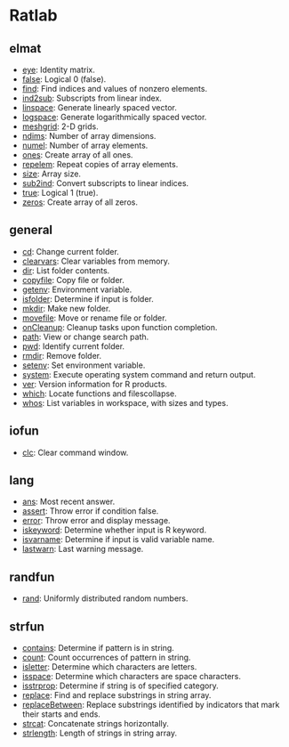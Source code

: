 # Ratlab

## elmat

- [eye](https://www.mathworks.com/help/matlab/ref/eye.html?s_tid=doc_ta): Identity matrix.
- [false](https://www.mathworks.com/help/matlab/ref/false.html?s_tid=doc_ta): Logical 0 (false).
- [find](https://www.mathworks.com/help/matlab/ref/find.html?s_tid=doc_ta): Find indices and values of nonzero elements.
- [ind2sub](https://www.mathworks.com/help/matlab/ref/ind2sub.html?s_tid=doc_ta): Subscripts from linear index.
- [linspace](https://www.mathworks.com/help/matlab/ref/linspace.html?s_tid=doc_ta): Generate linearly spaced vector.
- [logspace](https://www.mathworks.com/help/matlab/ref/logspace.html?s_tid=doc_ta): Generate logarithmically spaced vector.
- [meshgrid](https://www.mathworks.com/help/matlab/ref/meshgrid.html?s_tid=doc_ta): 2-D grids.
- [ndims](https://www.mathworks.com/help/matlab/ref/ndims.html?s_tid=doc_ta): Number of array dimensions.
- [numel](https://www.mathworks.com/help/matlab/ref/numel.html?s_tid=doc_ta): Number of array elements.
- [ones](https://www.mathworks.com/help/matlab/ref/ones.html?s_tid=doc_ta): Create array of all ones.
- [repelem](https://www.mathworks.com/help/matlab/ref/repelem.html?s_tid=doc_ta): Repeat copies of array elements.
- [size](https://www.mathworks.com/help/matlab/ref/size.html?s_tid=doc_ta): Array size.
- [sub2ind](https://www.mathworks.com/help/matlab/ref/sub2ind.html?s_tid=doc_ta): Convert subscripts to linear indices.
- [true](https://www.mathworks.com/help/matlab/ref/true.html?s_tid=doc_ta): Logical 1 (true).
- [zeros](https://www.mathworks.com/help/matlab/ref/zeros.html?s_tid=doc_ta): Create array of all zeros.

## general

- [cd](https://www.mathworks.com/help/matlab/ref/cd.html?s_tid=doc_ta): Change current folder.
- [clearvars](https://www.mathworks.com/help/matlab/ref/clearvars.html?s_tid=doc_ta): Clear variables from memory.
- [dir](https://www.mathworks.com/help/matlab/ref/dir.html?s_tid=doc_ta): List folder contents.
- [copyfile](https://www.mathworks.com/help/matlab/ref/copyfile.html?s_tid=doc_ta): Copy file or folder.
- [getenv](https://www.mathworks.com/help/matlab/ref/getenv.html?s_tid=doc_ta): Environment variable.
- [isfolder](https://www.mathworks.com/help/matlab/ref/isfolder.html?s_tid=doc_ta): Determine if input is folder.
- [mkdir](https://www.mathworks.com/help/matlab/ref/mkdir.html?s_tid=doc_ta): Make new folder.
- [movefile](https://www.mathworks.com/help/matlab/ref/movefile.html?s_tid=doc_ta): Move or rename file or folder.
- [onCleanup](https://www.mathworks.com/help/matlab/ref/oncleanup.html?s_tid=doc_ta): Cleanup tasks upon function completion.
- [path](https://www.mathworks.com/help/matlab/ref/path.html?s_tid=doc_ta): View or change search path.
- [pwd](https://www.mathworks.com/help/matlab/ref/pwd.html?s_tid=doc_ta): Identify current folder.
- [rmdir](https://www.mathworks.com/help/matlab/ref/rmdir.html?s_tid=doc_ta): Remove folder.
- [setenv](https://www.mathworks.com/help/matlab/ref/setenv.html?s_tid=doc_ta): Set environment variable.
- [system](https://www.mathworks.com/help/matlab/ref/system.html?s_tid=doc_ta): Execute operating system command and return output.
- [ver](https://www.mathworks.com/help/matlab/ref/ver.html?s_tid=doc_ta): Version information for R products.
- [which](https://www.mathworks.com/help/matlab/ref/which.html?s_tid=doc_ta): Locate functions and filescollapse.
- [whos](https://www.mathworks.com/help/matlab/ref/whos.html?s_tid=doc_ta): List variables in workspace, with sizes and types.

## iofun

- [clc](https://www.mathworks.com/help/matlab/ref/clc.html?s_tid=doc_ta): Clear command window.

## lang

- [ans](https://www.mathworks.com/help/matlab/ref/ans.html?s_tid=doc_ta): Most recent answer.
- [assert](https://www.mathworks.com/help/matlab/ref/assert.html?s_tid=doc_ta): Throw error if condition false.
- [error](https://www.mathworks.com/help/matlab/ref/error.html?s_tid=doc_ta): Throw error and display message.
- [iskeyword](https://www.mathworks.com/help/matlab/ref/iskeyword.html?s_tid=doc_ta): Determine whether input is R keyword.
- [isvarname](https://www.mathworks.com/help/matlab/ref/isvarname.html?s_tid=doc_ta): Determine if input is valid variable name.
- [lastwarn](https://www.mathworks.com/help/matlab/ref/lastwarn.html?s_tid=doc_ta): Last warning message.

## randfun

- [rand](https://www.mathworks.com/help/matlab/ref/rand.html?s_tid=doc_ta): Uniformly distributed random numbers.

## strfun

- [contains](https://www.mathworks.com/help/matlab/ref/contains.html?s_tid=doc_ta): Determine if pattern is in string.
- [count](https://www.mathworks.com/help/matlab/ref/count.html?s_tid=doc_ta): Count occurrences of pattern in string.
- [isletter](https://www.mathworks.com/help/matlab/ref/isletter.html?s_tid=doc_ta): Determine which characters are letters.
- [isspace](https://www.mathworks.com/help/matlab/ref/isspace.html?s_tid=doc_ta): Determine which characters are space characters.
- [isstrprop](https://www.mathworks.com/help/matlab/ref/isstrprop.html?s_tid=doc_ta): Determine if string is of specified category.
- [replace](https://www.mathworks.com/help/matlab/ref/replace.html?s_tid=doc_ta): Find and replace substrings in string array.
- [replaceBetween](https://www.mathworks.com/help/matlab/ref/replacebetween.html?s_tid=doc_ta): Replace substrings identified by indicators that mark their starts and ends.
- [strcat](https://www.mathworks.com/help/matlab/ref/strcat.html?s_tid=doc_ta): Concatenate strings horizontally.
- [strlength](https://www.mathworks.com/help/matlab/ref/strlength.html?s_tid=doc_ta): Length of strings in string array.
